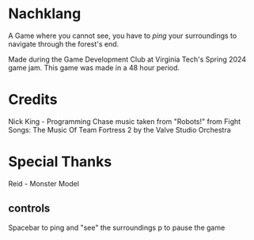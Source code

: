 # Nachklang
A Game where you cannot see, you have to *ping* your surroundings to navigate through the forest's end. 

Made during the Game Development Club at Virginia Tech's Spring 2024 game jam. This game was made in a 48 hour period.

# Credits
Nick King - Programming
Chase music taken from "Robots!" from Fight Songs: The Music Of Team Fortress 2 by the Valve Studio Orchestra

# Special Thanks
Reid - Monster Model

## controls
Spacebar to ping and "see" the surroundings
p to pause the game
